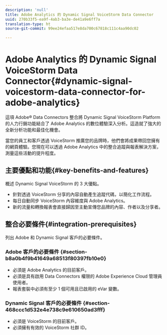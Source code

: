```yaml
---
description: 'null'
title: Adobe Analytics 的 Dynamic Signal VoiceStorm Data Connector
uuid: 270b33f5-ea9f-4ab3-ba3e-de41a9e6ff7a
translation-type: ht
source-git-commit: 99ee24efaa517e8da700c67818c111c4aa90dc02

---
```



# Adobe Analytics 的 Dynamic Signal VoiceStorm Data Connector{#dynamic-signal-voicestorm-data-connector-for-adobe-analytics}

這項 Adobe® Data Connectors 整合將 Dynamic Signal VoiceStorm Platform 的人力行銷功能結合了 Adobe Analytics 的數位體驗深入分析。這造就了強大的全新分析功能和最佳化機會。

當您的員工和客戶透過 VoiceStorm 推廣您的品牌時，他們會將成果帶回您擁有的網頁體驗。您現在可以透過 Adobe Analytics 中的整合追蹤與報表解決方案，測量這些活動的提升程度。

## 主要優點和功能{#key-benefits-and-features}

概述 Dynamic Signal VoiceStorm 的 3 大優點。

* 針對透過 VoiceStorm 分享的內容自動產生追蹤代碼，以簡化工作流程。
* 每日自動同步 VoiceStorm 內容維度與 Adobe Analytics。
* 新的流量和轉換報表會直接歸因至主動宣傳您品牌的內容、作者以及分享者。

## 整合必要條件{#integration-prerequisites}

列出 Adobe 和 Dynamic Signal 客戶的必要條件。

### Adobe 客戶的必要條件 {#section-b8a0b4f9b41649a68513f80397fb10e0}

* 必須是 Adobe Analytics 的目前客戶。
* 必須是具有啟用 Data Connectors 權限的 Adobe Experience Cloud 管理員使用者。
* 報表套裝中必須有至少 1 個可用且已啟用的 eVar 變數。

### Dynamic Signal 客戶的必要條件 {#section-468ccc1d532e4e738c9e610650ad3fff}

* 必須是 VoiceStorm 的目前客戶。
* 必須擁有有效的 VoiceStorm 社群 ID。
